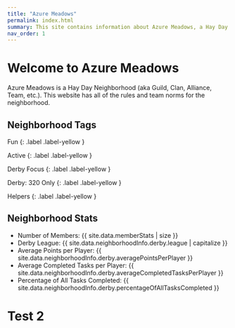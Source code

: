 ```yaml
---
title: "Azure Meadows"
permalink: index.html
summary: This site contains information about Azure Meadows, a Hay Day neighborhood
nav_order: 1
---
```


# Welcome to Azure Meadows

Azure Meadows is a Hay Day Neighborhood (aka Guild, Clan, Alliance, Team, etc.).  This website has all of the rules and team norms for the neighborhood.

## Neighborhood Tags

<div class="code-example" markdown="1">
Fun
{: .label .label-yellow }

Active
{: .label .label-yellow }

Derby Focus
{: .label .label-yellow }

Derby: 320 Only
{: .label .label-yellow }

Helpers
{: .label .label-yellow }
</div>


## Neighborhood Stats
- Number of Members: {{ site.data.memberStats | size }}
- Derby League: {{ site.data.neighborhoodInfo.derby.league | capitalize }}
- Average Points per Player: {{ site.data.neighborhoodInfo.derby.averagePointsPerPlayer }}
- Average Completed Tasks per Player: {{ site.data.neighborhoodInfo.derby.averageCompletedTasksPerPlayer }}
- Percentage of All Tasks Completed: {{ site.data.neighborhoodInfo.derby.percentageOfAllTasksCompleted }}


# Test 2
